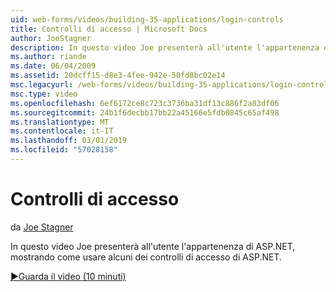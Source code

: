 ```yaml
---
uid: web-forms/videos/building-35-applications/login-controls
title: Controlli di accesso | Microsoft Docs
author: JoeStagner
description: In questo video Joe presenterà all'utente l'appartenenza di ASP.NET, mostrando come usare alcuni dei controlli di accesso di ASP.NET.
ms.author: riande
ms.date: 06/04/2009
ms.assetid: 20dcff15-d8e3-4fee-942e-50fd8bc02e14
msc.legacyurl: /web-forms/videos/building-35-applications/login-controls
msc.type: video
ms.openlocfilehash: 6ef6172ce8c723c3736ba31df13c886f2a83df06
ms.sourcegitcommit: 24b1f6decbb17bb22a45166e5fdb0845c65af498
ms.translationtype: MT
ms.contentlocale: it-IT
ms.lasthandoff: 03/01/2019
ms.locfileid: "57028158"
---
```

<a name="login-controls"></a>Controlli di accesso
====================
da [Joe Stagner](https://github.com/JoeStagner)

In questo video Joe presenterà all'utente l'appartenenza di ASP.NET, mostrando come usare alcuni dei controlli di accesso di ASP.NET.

[&#9654;Guarda il video (10 minuti)](https://channel9.msdn.com/Blogs/ASP-NET-Site-Videos/login-controls)
